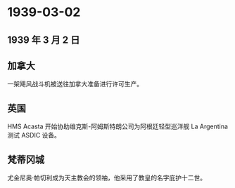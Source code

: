 # 1939-03-02

## 1939 年 3 月 2 日

## 加拿大

一架飓风战斗机被送往加拿大准备进行许可生产。

## 英国

HMS Acasta 开始协助维克斯-阿姆斯特朗公司为阿根廷轻型巡洋舰 La Argentina
测试 ASDIC 设备。

## 梵蒂冈城

尤金尼奥·帕切利成为天主教会的领袖，他采用了教皇的名字庇护十二世。

